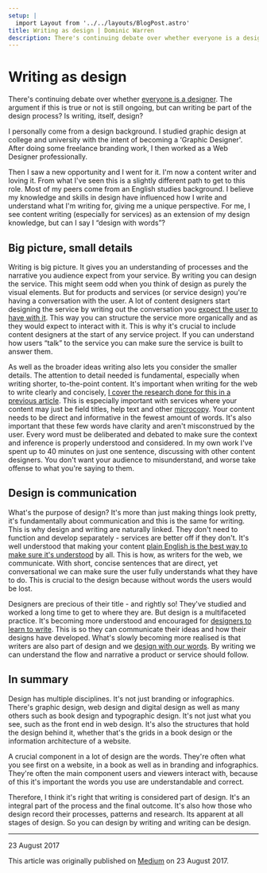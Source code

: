 ```yaml
---
setup: |
  import Layout from '../../layouts/BlogPost.astro'
title: Writing as design | Dominic Warren
description: There's continuing debate over whether everyone is a designer. The argument if this is true or not is still ongoing, but can writing be part of the design process? Is writing, itself, design?
---
```


# Writing as design

There's continuing debate over whether [everyone is a designer](https://medium.com/ux-immersion-interactions/the-power-of-experience-mapping-212ba81e5ee). The argument if this is true or not is still ongoing, but can writing be part of the design process? Is writing, itself, design?

I personally come from a design background. I studied graphic design at college and university with the intent of becoming a ‘Graphic Designer'. After doing some freelance branding work, I then worked as a Web Designer professionally.

Then I saw a new opportunity and I went for it. I'm now a content writer and loving it. From what I've seen this is a slightly different path to get to this role. Most of my peers come from an English studies background. I believe my knowledge and skills in design have influenced how I write and understand what I'm writing for, giving me a unique perspective. For me, I see content writing (especially for services) as an extension of my design knowledge, but can I say I “design with words”?

## Big picture, small details

Writing is big picture. It gives you an understanding of processes and the narrative you audience expect from your service. By writing you can design the service. This might seem odd when you think of design as purely the visual elements. But for products and services (or service design) you're having a conversation with the user. A lot of content designers start designing the service by writing out the conversation you [expect the user to have with it](https://medium.com/blablacar-design/how-content-revolutionised-the-way-we-do-product-design-cbeb3a3c7ab6). This way you can structure the service more organically and as they would expect to interact with it. This is why it's crucial to include content designers at the start of any service project. If you can understand how users “talk” to the service you can make sure the service is built to answer them.

As well as the broader ideas writing also lets you consider the smaller details. The attention to detail needed is fundamental, especially when writing shorter, to-the-point content. It's important when writing for the web to write clearly and concisely, [I cover the research done for this in a previous article](/posts/writing-for-the-web). This is especially important with services where your content may just be field titles, help text and other [microcopy](https://uxdesign.cc/the-magic-of-microcopy-a56c5decbe1f). Your content needs to be direct and informative in the fewest amount of words. It's also important that these few words have clarity and aren't misconstrued by the user. Every word must be deliberated and debated to make sure the context and inference is properly understood and considered. In my own work I've spent up to 40 minutes on just one sentence, discussing with other content designers. You don't want your audience to misunderstand, and worse take offense to what you're saying to them.

## Design is communication

What's the purpose of design? It's more than just making things look pretty, it's fundamentally about communication and this is the same for writing. This is why design and writing are naturally linked. They don't need to function and develop separately - services are better off if they don't. It's well understood that making your content [plain English is the best way to make sure it's understood](https://gds.blog.gov.uk/2014/02/17/guest-post-clarity-is-king-the-evidence-that-reveals-the-desperate-need-to-re-think-the-way-we-write/) by all. This is how, as writers for the web, we communicate. With short, concise sentences that are direct, yet conversational we can make sure the user fully understands what they have to do. This is crucial to the design because without words the users would be lost.

Designers are precious of their title - and rightly so! They've studied and worked a long time to get to where they are. But design is a multifaceted practice. It's becoming more understood and encouraged for [designers to learn to write](https://uxclub.com/posts/designing-with-words). This is so they can communicate their ideas and how their designs have developed. What's slowly becoming more realised is that writers are also part of design and we [design with our words](https://medium.com/@jsaito/how-to-design-words-63d6965051e9). By writing we can understand the flow and narrative a product or service should follow.

## In summary

Design has multiple disciplines. It's not just branding or infographics. There's graphic design, web design and digital design as well as many others such as book design and typographic design. It's not just what you see, such as the front end in web design. It's also the structures that hold the design behind it, whether that's the grids in a book design or the information architecture of a website.

A crucial component in a lot of design are the words. They're often what you see first on a website, in a book as well as in branding and infographics. They're often the main component users and viewers interact with, because of this it's important the words you use are understandable and correct.

Therefore, I think it's right that writing is considered part of design. It's an integral part of the process and the final outcome. It's also how those who design record their processes, patterns and research. Its apparent at all stages of design. So you can design by writing and writing can be design.

---

23 August 2017

This article was originally published on [Medium](https://medium.com/@dominicwarren1/writing-as-design-9eee1b27921f) on 23 August 2017.
